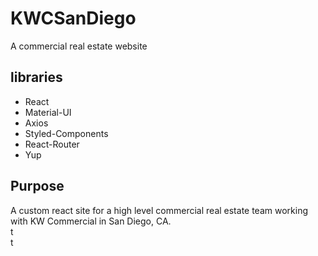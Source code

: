 # KWCSanDiego 
A commercial real estate website

## libraries
- React
- Material-UI
- Axios
- Styled-Components
- React-Router
- Yup

## Purpose
A custom react site for a high level commercial real estate team working with KW Commercial in San Diego, CA.  
t  
t  

